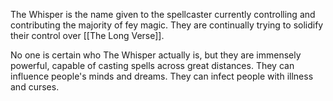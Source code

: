 The Whisper is the name given to the spellcaster currently controlling and contributing the majority of fey magic. They are continually trying to solidify their control over [[The Long Verse]].

No one is certain who The Whisper actually is, but they are immensely powerful, capable of casting spells across great distances. They can influence people's minds and dreams. They can infect people with illness and curses.
